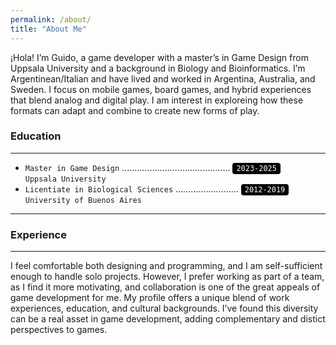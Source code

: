 ```yaml
---
permalink: /about/
title: "About Me"
---
```


¡Hola! I’m Guido, a game developer with a master’s in Game Design from Uppsala University and a background in Biology and Bioinformatics. I’m Argentinean/Italian and have lived and worked in Argentina, Australia, and Sweden. I focus on mobile games, board games, and hybrid experiences that blend analog and digital play. I am interest in exploreing how these formats can adapt and combine to create new forms of play.

### Education
---
- <code>Master in Game Design</code> ........................................... <code style="background:black; color:white; padding:2px 6px; border-radius:4px;">2023-2025</code><br>
`Uppsala University`
- <code>Licentiate in Biological Sciences</code> ......................... <code style="background:black; color:white; padding:2px 6px; border-radius:4px;">2012-2019</code><br>
  `University of Buenos Aires`

---

### Experience
---
I feel comfortable both designing and programming, and I am self-sufficient enough to handle solo projects. However, I prefer working as part of a team, as I find it more motivating, and collaboration is one of the great appeals of game development for me. My profile offers a unique blend of work experiences, education, and cultural backgrounds. I’ve found this diversity can be a real asset in game development, adding complementary and distict perspectives to games.

